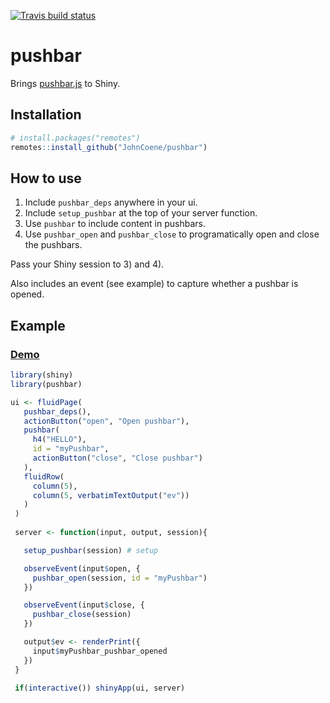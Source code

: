 [![Travis build status](https://travis-ci.org/JohnCoene/pushbar.svg?branch=master)](https://travis-ci.org/JohnCoene/pushbar)

# pushbar

Brings [pushbar.js](https://oncebot.github.io/pushbar.js/) to Shiny.

## Installation

``` r
# install.packages("remotes")
remotes::install_github("JohnCoene/pushbar")
```

## How to use

1. Include `pushbar_deps` anywhere in your ui.
2. Include `setup_pushbar` at the top of your server function.
3. Use `pushbar` to include content in pushbars. 
4. Use `pushbar_open` and `pushbar_close` to programatically open and close the pushbars.

Pass your Shiny session to 3) and 4).

Also includes an event (see example) to capture whether a pushbar is opened.

## Example

### [Demo](https://shiny.john-coene.com/pushbar)

``` r
library(shiny)
library(pushbar)

ui <- fluidPage(
   pushbar_deps(),
   actionButton("open", "Open pushbar"),
   pushbar(
     h4("HELLO"),
     id = "myPushbar",
     actionButton("close", "Close pushbar")
   ),
   fluidRow(
     column(5),
     column(5, verbatimTextOutput("ev"))
   )
 )
 
 server <- function(input, output, session){

   setup_pushbar(session) # setup

   observeEvent(input$open, {
     pushbar_open(session, id = "myPushbar")
   })  

   observeEvent(input$close, {
     pushbar_close(session)
   })  

   output$ev <- renderPrint({
     input$myPushbar_pushbar_opened
   })
 }
 
 if(interactive()) shinyApp(ui, server)
```

